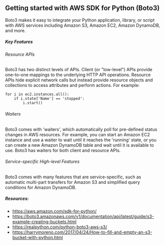 ## Getting started with AWS SDK for Python (Boto3)

Boto3 makes it easy to integrate your Python application, library, or script with AWS services including Amazon S3, Amazon EC2, Amazon DynamoDB, and more.


##### Key Features

###### Resource APIs

Boto3 has two distinct levels of APIs. Client (or "low-level") APIs provide one-to-one mappings to the underlying HTTP 
API operations. Resource APIs hide explicit network calls but instead provide resource objects and collections to access 
attributes and perform actions. For example:

```
for i in ec2.instances.all():
    if i.state['Name'] == 'stopped':
        i.start()
```

###### Waiters

Boto3 comes with 'waiters', which automatically poll for pre-defined status changes in AWS resources. For example, you 
can start an Amazon EC2 instance and use a waiter to wait until it reaches the 'running' state, or you can create a new 
Amazon DynamoDB table and wait until it is available to use. Boto3 has waiters for both client and resource APIs.

###### Service-specific High-level Features

Boto3 comes with many features that are service-specific, such as automatic multi-part transfers for Amazon S3 and 
simplified query conditions for Amazon DynamoDB.


##### Resources:

* https://aws.amazon.com/sdk-for-python/
* https://boto3.amazonaws.com/v1/documentation/api/latest/guide/s3-example-creating-buckets.html
* https://realpython.com/python-boto3-aws-s3/
* https://harrymoreno.com/2017/04/24/How-to-fill-and-empty-an-s3-bucket-with-python.html